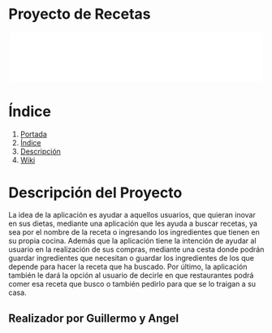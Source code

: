 <p align="Justify">
  
# Proyecto de Recetas
<p align="Center">
<img src="https://github.com/Gavila25/ProyectoRecetas/blob/main/logo/logo_white_large.png?raw=true" width="500px">
</p>

# Índice
1. [Portada](#Proyecto-de-Recetas)
2. [Índice](#Índice)
3. [Descripción](#Descripción-del-Proyecto)
4. [Wiki](https://github.com/Gavila25/ProyectoRecetas/wiki)

# Descripción del Proyecto
La idea de la aplicación es ayudar a aquellos usuarios, que quieran inovar en sus dietas, mediante una aplicación que les ayuda a buscar recetas, ya sea por el nombre de la receta o ingresando los ingredientes que tienen en su propia cocina. Además que la aplicación tiene la intención de ayudar al usuario en la realización de sus compras, mediante una cesta donde podrán guardar ingredientes que necesitan o guardar los ingredientes de los que depende para hacer la receta que ha buscado. 
Por último, la aplicación también le dará la opción al usuario de decirle en que restaurantes podrá comer esa receta que busco o también pedirlo para que se lo traigan a su casa.

## Realizador por Guillermo y Angel

</p>

